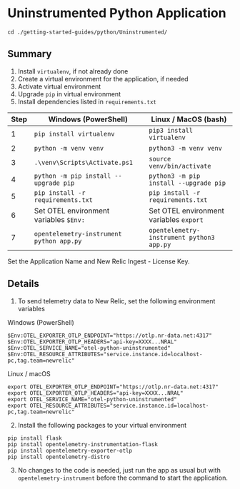 # Uninstrumented Python Application
```
cd ./getting-started-guides/python/Uninstrumented/
```

## Summary
1. Install `virtualenv`, if not already done
2. Create a virtual environment for the application, if needed
3. Activate virtual environment
4. Upgrade `pip` in virtual environment
5. Install dependencies listed in `requirements.txt`

| Step | Windows (PowerShell)                     | Linux / MacOS (bash)                      |
|------|------------------------------------------|-------------------------------------------|
| 1    | `pip install virtualenv`                 | `pip3 install virtualenv`                 |
| 2    | `python -m venv venv`                    | `python3 -m venv venv`                    |
| 3    | `.\venv\Scripts\Activate.ps1`            | `source venv/bin/activate`                |
| 4    | `python -m pip install --upgrade pip`    | `python3 -m pip install --upgrade pip`    |
| 5    | `pip install -r requirements.txt`        | `pip install -r requirements.txt`         |
| 6    | Set OTEL environment variables `$Env:`   | Set OTEL environment variables `export`   |
| 7    | `opentelemetry-instrument python app.py` | `opentelemetry-instrument python3 app.py` |

Set the Application Name and New Relic Ingest - License Key.

## Details
1. To send telemetry data to New Relic, set the following environment variables

Windows (PowerShell)
```
$Env:OTEL_EXPORTER_OTLP_ENDPOINT="https://otlp.nr-data.net:4317"
$Env:OTEL_EXPORTER_OTLP_HEADERS="api-key=XXXX...NRAL"
$Env:OTEL_SERVICE_NAME="otel-python-uninstrumented"
$Env:OTEL_RESOURCE_ATTRIBUTES="service.instance.id=localhost-pc,tag.team=newrelic"
```

Linux / macOS
```
export OTEL_EXPORTER_OTLP_ENDPOINT="https://otlp.nr-data.net:4317"
export OTEL_EXPORTER_OTLP_HEADERS="api-key=XXXX...NRAL"
export OTEL_SERVICE_NAME="otel-python-uninstrumented"
export OTEL_RESOURCE_ATTRIBUTES="service.instance.id=localhost-pc,tag.team=newrelic"
```

2. Install the following packages to your virtual environment
```
pip install flask
pip install opentelemetry-instrumentation-flask
pip install opentelemetry-exporter-otlp
pip install opentelemetry-distro
```

3. No changes to the code is needed, just run the app as usual but with `opentelemetry-instrument` before the command to start the application.